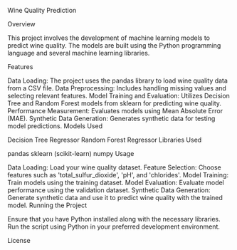 Wine Quality Prediction

Overview

This project involves the development of machine learning models to predict wine quality. The models are built using the Python programming language and several machine learning libraries.

Features

Data Loading: The project uses the pandas library to load wine quality data from a CSV file.
Data Preprocessing: Includes handling missing values and selecting relevant features.
Model Training and Evaluation: Utilizes Decision Tree and Random Forest models from sklearn for predicting wine quality.
Performance Measurement: Evaluates models using Mean Absolute Error (MAE).
Synthetic Data Generation: Generates synthetic data for testing model predictions.
Models Used

Decision Tree Regressor
Random Forest Regressor
Libraries Used

pandas
sklearn (scikit-learn)
numpy
Usage

Data Loading: Load your wine quality dataset.
Feature Selection: Choose features such as 'total_sulfur_dioxide', 'pH', and 'chlorides'.
Model Training: Train models using the training dataset.
Model Evaluation: Evaluate model performance using the validation dataset.
Synthetic Data Generation: Generate synthetic data and use it to predict wine quality with the trained model.
Running the Project

Ensure that you have Python installed along with the necessary libraries. Run the script using Python in your preferred development environment.

License
